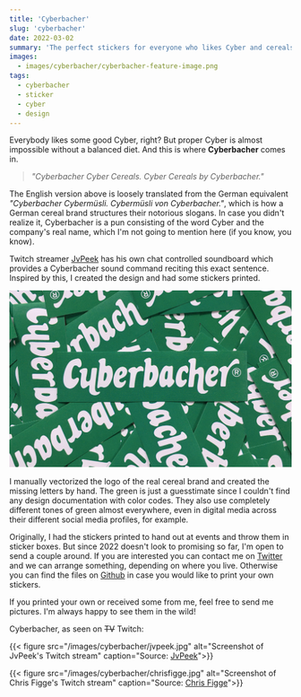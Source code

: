 ```yaml
---
title: 'Cyberbacher'
slug: 'cyberbacher'
date: 2022-03-02
summary: 'The perfect stickers for everyone who likes Cyber and cereals.'
images:
  - images/cyberbacher/cyberbacher-feature-image.png
tags:
  - cyberbacher
  - sticker
  - cyber
  - design
---
```


Everybody likes some good Cyber, right? But proper Cyber is almost impossible without a balanced diet. And this is where **Cyberbacher** comes in.

> _"Cyberbacher Cyber Cereals. Cyber Cereals by Cyberbacher."_

The English version above is loosely translated from the German equivalent _"Cyberbacher Cybermüsli. Cybermüsli von Cyberbacher."_, which is how a German cereal brand structures their notorious slogans. In case you didn't realize it, Cyberbacher is a pun consisting of the word Cyber and the company's real name, which I'm not going to mention here (if you know, you know).

Twitch streamer [JvPeek](https://www.twitch.tv/jvpeek) has his own chat controlled soundboard which provides a Cyberbacher sound command reciting this exact sentence. Inspired by this, I created the design and had some stickers printed.

![Cyberbacher Stickers](/images/cyberbacher/cyberbacher.jpg)

I manually vectorized the logo of the real cereal brand and created the missing letters by hand. The green is just a guesstimate since I couldn't find any design documentation with color codes. They also use completely different tones of green almost everywhere, even in digital media across their different social media profiles, for example.

Originally, I had the stickers printed to hand out at events and throw them in sticker boxes. But since 2022 doesn't look to promising so far, I'm open to send a couple around. If you are interested you can contact me on [Twitter](https://twitter.com/stffffn/) and we can arrange something, depending on where you live. Otherwise you can find the files on [Github](https://github.com/stffffn/cyberbacher) in case you would like to print your own stickers.

If you printed your own or received some from me, feel free to send me pictures. I'm always happy to see them in the wild!

Cyberbacher, as seen on ~~TV~~ Twitch:

{{< figure src="/images/cyberbacher/jvpeek.jpg" alt="Screenshot of JvPeek's Twitch stream" caption="Source: [JvPeek](https://www.twitch.tv/jvpeek)">}}

{{< figure src="/images/cyberbacher/chrisfigge.jpg" alt="Screenshot of Chris Figge's Twitch stream" caption="Source: [Chris Figge](https://www.twitch.tv/chrisfigge)">}}
